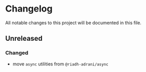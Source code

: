 # Changelog

All notable changes to this project will be documented in this file.

## Unreleased

### Changed

- move `async` utilities from `@riadh-adrani/async`
